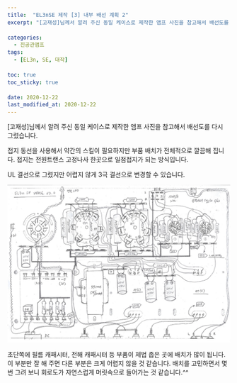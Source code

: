 ```yaml
---
title:  "EL3nSE 제작 [3] 내부 배선 계획 2"
excerpt: "[고재성]님께서 알려 주신 동일 케이스로 제작한 앰프 사진을 참고해서 배선도를 다시 그렸습니다."

categories:
  - 진공관앰프
tags:
  - [EL3n, SE, 대작]

toc: true
toc_sticky: true
 
date: 2020-12-22
last_modified_at: 2020-12-22
---
```

[고재성]님께서 알려 주신 동일 케이스로 제작한 앰프 사진을 참고해서 배선도를 다시 그렸습니다. 

접지 동선을 사용해서 약간의 스킬이 필요하지만 부품 배치가 전체적으로 깔끔해 집니다. 접지는 전원트랜스 고정나사 한곳으로 일점접지가 되는 방식입니다.

UL 결선으로 그렸지만 어렵지 않게 3극 결선으로 변경할 수 있습니다. 

![EL3nSE PRJ1 10](/assets/images/EL3nSE_PRJ1_10.jpg)

초단쪽에 필름 캐패시터, 전해 캐패시터 등 부품이 제법 좁은 곳에 배치가 많이 됩니다. 이 부분만 잘 해 주면 다른 부분은 크게 어렵지 않을 것 같습니다. 배치를 고민하면서 몇 번 그려 보니 회로도가 자연스럽게 머릿속으로 들어가는 것 같습니다.^^
​
